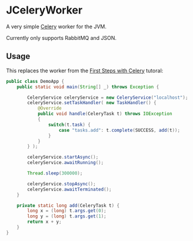 JCeleryWorker
=============

A very simple [Celery][1] worker for the JVM.

Currently only supports RabbitMQ and JSON.


## Usage
This replaces the worker from the [First Steps with Celery][2] tutoral:

```java
public class DemoApp {
	public static void main(String[] _) throws Exception {

		CeleryService celeryService = new CeleryService("localhost");
		celeryService.setTaskHandler( new TaskHandler() {
			@Override
			public void handle(CeleryTask t) throws IOException
			{
				switch(t.task) {
					case "tasks.add": t.complete(SUCCESS, add(t));
				}
			}
		} );

		celeryService.startAsync();
		celeryService.awaitRunning();

		Thread.sleep(300000);

		celeryService.stopAsync();
		celeryService.awaitTerminated();
	}

	private static long add(CeleryTask t) {
		long x = (long) t.args.get(0);
		long y = (long) t.args.get(1);
		return x + y;
	}
}

```

[1]: http://www.celeryproject.org/
[2]: http://docs.celeryproject.org/en/latest/getting-started/first-steps-with-celery.html#application
